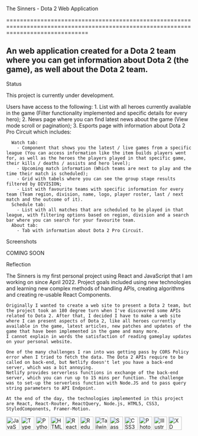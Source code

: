 The Sinners - Dota 2 Web Application

====================================================================================================================================

An web application created for a Dota 2 team where you can get information about Dota 2 (the game), as well about the Dota 2 team.
--------------------------------------------------------

Status


This project is currently under development.

  Users have access to the following:
    1. List with all heroes currently available in the game (Filter functionality implemented and specific details for every hero);
    2. News page where you can find latest news about the game (View mode scroll or pagination); 
    3. Esports page with information about Dota 2 Pro Circuit which includes:
    
      Watch tab:
        - Component that shows you the latest / live games from a specific league (You can access information like the item builds players went for, as well as the heroes the players played in that specific game, their kills / deaths / assists and hero level);
        - Upcoming match information (Which teams are next to play and the time their match is scheduled);
        - Grid with tabels where you can see the group stage results filtered by DIVISION;
        - List with favourite teams with specific information for every team (Team region, division, name, logo, player roster, last / next match and the outcome of it).
      Schedule tab:
        - List with all matches that are scheduled to be played in that league, with filtering options based on region, division and a search bar where you can search for your favourite team.
      About tab:
        - Tab with information about Dota 2 Pro Circuit.
        

Screenshots


COMING SOON


Reflection

  The Sinners is my first personal project using React and JavaScript that I am working on since April 2022. Project goals included using new technologies and learning new complex methods of handling APIs, creating algorithms and creating re-usable React Components.
  
    Originally I wanted to create a web site to present a Dota 2 team, but the project took an 180 degree turn when I've discovered some APIs related to Dota 2. After that, I decided I have to make a web site where I can present aspects of Dota 2, like all heroes currently available in the game, latest articles, new patches and updates of the game that have been implemented in the game and many more.
    I cannot explain in words the satisfaction of reading gameplay updates on your personal website.
    
    One of the many challenges I ran into was getting pass by CORS Policy error when I tried to fetch the data. The Dota 2 APIs require to be called on back-end, but Netlify doesn't let you have a back-end server, which was a bit annoying.
    Netlify provides serverless functions in exchange of the back-end server, which you can run up to 15 mins per function. The challenge was to set-up the serverless function with Node.JS and to pass query string parameters to API Endpoint.
    
    At the end of the day, the technologies implemented in this project are React, React-Router, ReactQuery, Node.js, HTML5, CSS3, StyledComponents, Framer-Motion.


<a href="https://developer.mozilla.org/en-US/docs/Web/JavaScript" target="_blank" rel="noreferrer"><img src="https://raw.githubusercontent.com/danielcranney/readme-generator/main/public/icons/skills/javascript-colored.svg" width="36" height="36" alt="JavaScript" /></a>
<a href="https://www.typescriptlang.org/" target="_blank" rel="noreferrer"><img src="https://raw.githubusercontent.com/danielcranney/readme-generator/main/public/icons/skills/typescript-colored.svg" width="36" height="36" alt="TypeScript" /></a>
<a href="https://www.python.org/" target="_blank" rel="noreferrer"><img src="https://raw.githubusercontent.com/danielcranney/readme-generator/main/public/icons/skills/python-colored.svg" width="36" height="36" alt="Python" /></a>
<a href="https://developer.mozilla.org/en-US/docs/Glossary/HTML5" target="_blank" rel="noreferrer"><img src="https://raw.githubusercontent.com/danielcranney/readme-generator/main/public/icons/skills/html5-colored.svg" width="36" height="36" alt="HTML5" /></a>
<a href="https://reactjs.org/" target="_blank" rel="noreferrer"><img src="https://raw.githubusercontent.com/danielcranney/readme-generator/main/public/icons/skills/react-colored.svg" width="36" height="36" alt="React" /></a>
<a href="https://redux.js.org/" target="_blank" rel="noreferrer"><img src="https://raw.githubusercontent.com/danielcranney/readme-generator/main/public/icons/skills/redux-colored.svg" width="36" height="36" alt="Redux" /></a>
<a href="https://tailwindcss.com/" target="_blank" rel="noreferrer"><img src="https://raw.githubusercontent.com/danielcranney/readme-generator/main/public/icons/skills/tailwindcss-colored.svg" width="36" height="36" alt="TailwindCSS" /></a>
<a href="https://sass-lang.com/" target="_blank" rel="noreferrer"><img src="https://raw.githubusercontent.com/danielcranney/readme-generator/main/public/icons/skills/sass-colored.svg" width="36" height="36" alt="Sass" /></a>
<a href="https://www.w3.org/TR/CSS/#css" target="_blank" rel="noreferrer"><img src="https://raw.githubusercontent.com/danielcranney/readme-generator/main/public/icons/skills/css3-colored.svg" width="36" height="36" alt="CSS3" /></a>
<a href="https://www.adobe.com/uk/products/photoshop.html" target="_blank" rel="noreferrer"><img src="https://raw.githubusercontent.com/danielcranney/readme-generator/main/public/icons/skills/photoshop-colored.svg" width="36" height="36" alt="Photoshop" /></a>
<a href="adobe.com/uk/products/illustrator.html" target="_blank" rel="noreferrer"><img src="https://raw.githubusercontent.com/danielcranney/readme-generator/main/public/icons/skills/illustrator-colored.svg" width="36" height="36" alt="Illustrator" /></a>
<a href="https://www.adobe.com/uk/products/xd.html" target="_blank" rel="noreferrer"><img   src="https://raw.githubusercontent.com/danielcranney/readme-generator/main/public/icons/skills/xd-colored.svg" width="36" height="36" alt="XD" /></a>
